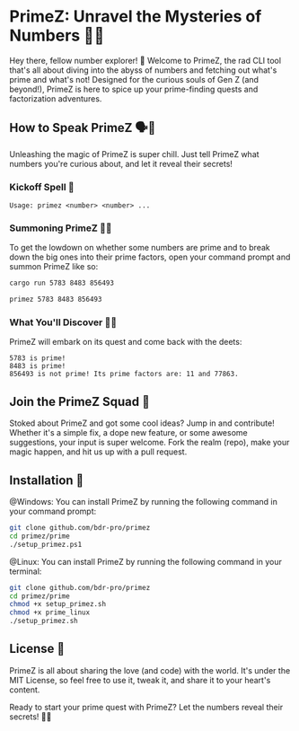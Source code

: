 # PrimeZ: Unravel the Mysteries of Numbers 🔮✨

Hey there, fellow number explorer! 🌌 Welcome to PrimeZ, the rad CLI tool that's all about diving into the abyss of numbers and fetching out what's prime and what's not! Designed for the curious souls of Gen Z (and beyond!), PrimeZ is here to spice up your prime-finding quests and factorization adventures.

## How to Speak PrimeZ 🗣️👾

Unleashing the magic of PrimeZ is super chill. Just tell PrimeZ what numbers you're curious about, and let it reveal their secrets!

### Kickoff Spell 🚀

```plaintext
Usage: primez <number> <number> ...
```

### Summoning PrimeZ 🧙‍♂️

To get the lowdown on whether some numbers are prime and to break down the big ones into their prime factors, open your command prompt and summon PrimeZ like so:

```sh
cargo run 5783 8483 856493
```

```sh
primez 5783 8483 856493
```

### What You'll Discover 🕵️‍♂️

PrimeZ will embark on its quest and come back with the deets:

```plaintext
5783 is prime!
8483 is prime!
856493 is not prime! Its prime factors are: 11 and 77863.
```

## Join the PrimeZ Squad 🤝

Stoked about PrimeZ and got some cool ideas? Jump in and contribute! Whether it's a simple fix, a dope new feature, or some awesome suggestions, your input is super welcome. Fork the realm (repo), make your magic happen, and hit us up with a pull request.

## Installation 🚀

@Windows: You can install PrimeZ by running the following command in your command prompt:

```sh
git clone github.com/bdr-pro/primez
cd primez/prime
./setup_primez.ps1
```

@Linux: You can install PrimeZ by running the following command in your terminal:

```sh
git clone github.com/bdr-pro/primez
cd primez/prime
chmod +x setup_primez.sh
chmod +x prime_linux
./setup_primez.sh
```

## License 📄

PrimeZ is all about sharing the love (and code) with the world. It's under the MIT License, so feel free to use it, tweak it, and share it to your heart's content.

Ready to start your prime quest with PrimeZ? Let the numbers reveal their secrets! 🌠✨
